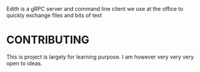 Edith is a gRPC server and command line client we use at the office to quickly
exchange files and bits of text

# CONTRIBUTING
This is project is largely for learning purpose.
I am however very very very open to ideas.